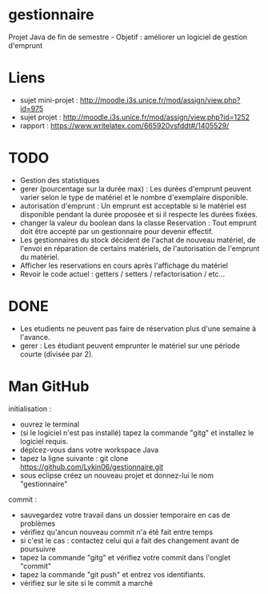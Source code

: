 gestionnaire
============

Projet Java de fin de semestre - Objetif : améliorer un logiciel de gestion d'emprunt


Liens
======
- sujet mini-projet : http://moodle.i3s.unice.fr/mod/assign/view.php?id=975
- sujet projet : http://moodle.i3s.unice.fr/mod/assign/view.php?id=1252
- rapport : https://www.writelatex.com/665920vsfddt#/1405529/


TODO
====
-  Gestion des statistiques
-  gerer (pourcentage sur la durée max) : Les durées d'emprunt peuvent varier selon le type de matériel et le nombre d'exemplaire disponible.
-  autorisation d'emprunt : Un emprunt est acceptable si le matériel est disponible pendant la durée proposée et si il respecte les durées fixées.
-  changer la valeur du boolean dans la classe Reservation : Tout emprunt doit être accepté par un gestionnaire pour devenir effectif.
-  Les gestionnaires du	stock	décident de	l'achat	de nouveau matériel, de	l'envoi	en réparation	de certains	matériels, de	l'autorisation	de	l'emprunt	du matériel.
-  Afficher les reservations en cours après l'affichage du matériel
-  Revoir le code actuel : getters / setters / refactorisation / etc...


DONE
====
-   Les etudients ne peuvent pas faire de réservation plus d'une semaine à l'avance.
-   gerer : Les étudiant peuvent emprunter le matériel sur une période courte (divisée par 2).
  


Man GitHub
==========

initialisation :
-  ouvrez le terminal
-  (si le logiciel n'est pas installé) tapez la commande "gitg" et installez le logiciel requis.
-  déplcez-vous dans votre workspace Java
-  tapez la ligne suivante : git clone https://github.com/Lykin06/gestionnaire.git
-  sous eclipse créez un nouveau projet et donnez-lui le nom "gestionnaire"


commit :
-  sauvegardez votre travail dans un dossier temporaire en cas de problèmes
-  vérifiez qu'ancun nouveau commit n'a été fait entre temps
-  si c'est le cas : contactez celui qui a fait des changement avant de poursuivre
-  tapez la commande "gitg" et vérifiez votre commit dans l'onglet "commit"
-  tapez la commande "git push" et entrez vos identifiants.
-  vérifiez sur le site si le commit a marché


